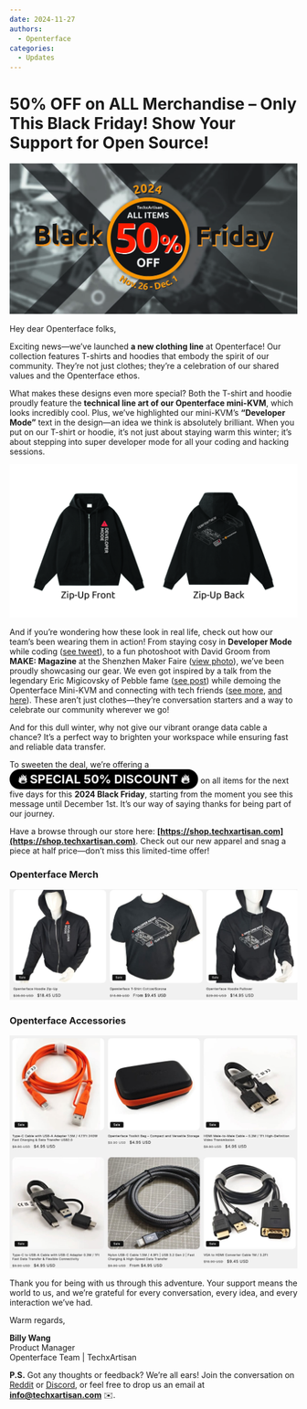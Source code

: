```yaml
---
date: 2024-11-27
authors:
  - Openterface
categories:
  - Updates
---
```


# 50% OFF on ALL Merchandise – Only This Black Friday! Show Your Support for Open Source!

<style>
  .heartbeat-label {
    display: inline-block;
    background-color: #000000;
    color: white;
    font-size: 1.5em;
    font-weight: bold;
    padding: 5px 15px;
    border-radius: 25px;
    animation: heartbeat 1.5s infinite;
    text-align: center;
  }

  @keyframes heartbeat {
    0% { transform: scale(1); }
    30% { transform: scale(1.05); }
    60% { transform: scale(1); }
  }
</style>

![banner](pic/241120-Black-Firday-poster-50.jpg)

Hey dear Openterface folks,

Exciting news—we’ve launched **a new clothing line** at Openterface! Our collection features T-shirts and hoodies that embody the spirit of our community. They’re not just clothes; they’re a celebration of our shared values and the Openterface ethos.

What makes these designs even more special? Both the T-shirt and hoodie proudly feature the **technical line art of our Openterface mini-KVM**, which looks incredibly cool. Plus, we’ve highlighted our mini-KVM’s **“Developer Mode”** text in the design—an idea we think is absolutely brilliant. When you put on our T-shirt or hoodie, it’s not just about staying warm this winter; it’s about stepping into super developer mode for all your coding and hacking sessions.

![OP-Hoodie-Zip-Up](pic/241120-OP-Hoodie-Zip-Up.jpg)

And if you’re wondering how these look in real life, check out how our team’s been wearing them in action! From staying cosy in **Developer Mode** while coding ([see tweet](https://x.com/TechxArtisan/status/1861611266705379346)), to a fun photoshoot with David Groom from **MAKE: Magazine** at the Shenzhen Maker Faire ([view photo](https://pbs.twimg.com/media/Gcp8E32agAAEnl-?format=jpg&name=large)), we’ve been proudly showcasing our gear. We even got inspired by a talk from the legendary Eric Migicovsky of Pebble fame ([see post](https://www.linkedin.com/posts/billy-wangrb_had-an-incredible-weekend-at-shenzhen-maker-activity-7264123680803233792-l7Mm?utm_source=share&utm_medium=member_desktop)) while demoing the Openterface Mini-KVM and connecting with tech friends ([see more](https://twitter.com/TechxArtisan/status/1858397377196965913), [and here](https://twitter.com/TechxArtisan/status/1858400923325726750)). These aren’t just clothes—they’re conversation starters and a way to celebrate our community wherever we go!  

And for this dull winter, why not give our vibrant orange data cable a chance? It’s a perfect way to brighten your workspace while ensuring fast and reliable data transfer.

To sweeten the deal, we’re offering a <span class="heartbeat-label">🔥 SPECIAL 50% DISCOUNT 🔥</span> on all items for the next five days for this **2024 Black Friday**, starting from the moment you see this message until December 1st. It’s our way of saying thanks for being part of our journey.

Have a browse through our store here: **[https://shop.techxartisan.com](https://shop.techxartisan.com)**. Check out our new apparel and snag a piece at half price—don’t miss this limited-time offer!

### Openterface Merch
![openterface merch](pic/241120-txa-shop-op-merch.jpg)

### Openterface Accessories
![openterface accessories](pic/241120-txa-shop-op-accessories.jpg)

Thank you for being with us through this adventure. Your support means the world to us, and we’re grateful for every conversation, every idea, and every interaction we’ve had.

Warm regards,

**Billy Wang**  
Product Manager  
Openterface Team | TechxArtisan  

**P.S.** Got any thoughts or feedback? We’re all ears! Join the conversation on [Reddit](https://openterface.com/reddit) or [Discord](https://openterface.com/discord), or feel free to drop us an email at **info@techxartisan.com** ✉️.
